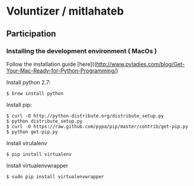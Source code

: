 # Voluntizer / mitlahateb

## Participation
### Installing the development environment ( MacOs )
 Follow the installation guide [here]((http://www.pyladies.com/blog/Get-Your-Mac-Ready-for-Python-Programming/)
 
 Install python 2.7:
 ```
 $ brew install python
 ```
  
 Install pip:
 ```
 $ curl -O http://python-distribute.org/distribute_setup.py
 $ python distribute_setup.py
 $ curl -O https://raw.github.com/pypa/pip/master/contrib/get-pip.py
 $ python get-pip.py
 ```
  
 Install virutalenv
 ```
 $ pip install virtualenv
 ```
 
 Install virtualenvwrapper
 ```
 $ sudo pip install virtualenvwrapper
 ```
 
 
